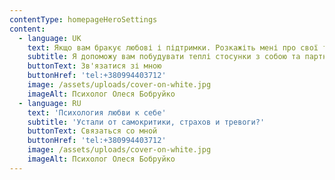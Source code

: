 ```yaml
---
contentType: homepageHeroSettings
content:
  - language: UK
    text: Якщо вам бракує любові і підтримки. Розкажіть мені про свої труднощі.
    subtitle: Я допоможу вам побудувати теплі стосунки з собою та партнером.
    buttonText: Зв'язатися зі мною
    buttonHref: 'tel:+380994403712'
    image: /assets/uploads/cover-on-white.jpg
    imageAlt: Психолог Олеся Бобруйко
  - language: RU
    text: 'Психология любви к себе'
    subtitle: 'Устали от самокритики, страхов и тревоги?'
    buttonText: Связаться со мной
    buttonHref: 'tel:+380994403712'
    image: /assets/uploads/cover-on-white.jpg
    imageAlt: Психолог Олеся Бобруйко
---
```

